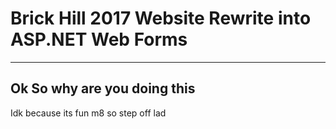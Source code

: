 # Brick Hill 2017 Website Rewrite into ASP.NET Web Forms
***
## Ok So why are you doing this
Idk because its fun m8 so step off lad
